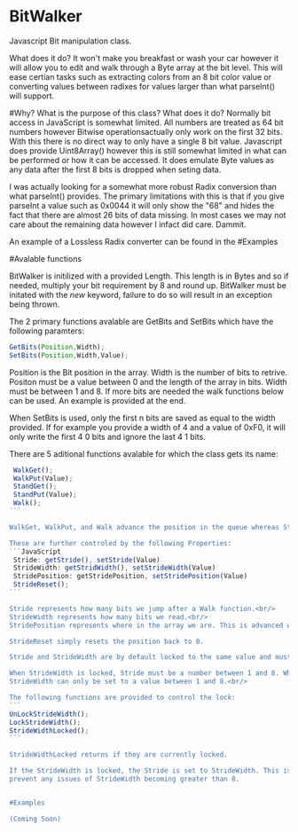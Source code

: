 # BitWalker
Javascript Bit manipulation class.

<p>
What does it do? It won't make you breakfast or wash your 
car however it will allow you to edit and walk through a 
Byte array at the bit level. This will ease certian tasks
such as extracting colors from an 8 bit color value or
converting values between radixes for values larger than 
what parseInt() will support.
</p>

#Why?
What is the purpose of this class? What does it do? Normally bit access in JavaScript is somewhat limited. All numbers are treated as 64 bit numbers however Bitwise operationsactually only work on the first 32 bits. With this there is no direct way to only have a single 8 bit value. Javascript does provide Uint8Array() however this is still somewhat limited in what can be performed or how it can be accessed. It does emulate Byte values as any data after the first 8 bits is dropped when seting data.

I was actually looking for a somewhat more robust Radix conversion than what parseInt() provides. The primary limitations with this is that if you give parseInt a value such as 0x0044 it will only show the "68" and hides the fact that there are almost 26 bits of data missing. In most cases we may not care about the remaining data however I infact did care. Dammit. 

An example of a Lossless Radix converter can be found in the #Examples

#Avalable functions

BitWalker is initilized with a provided Length. This length is in Bytes and so if needed, multiply your bit requirement by 8 and round up. BitWalker must be initated with the *new* keyword, failure to do so will result in an exception being thrown.

The 2 primary functions avalable are GetBits and SetBits which
have the following paramters:
```JavaScript
GetBits(Position,Width);
SetBits(Position,Width,Value);
```
Position is the Bit position in the array. Width is the number of bits to retrive. Positon must be a value between 0 and the length of the array in bits. Width must be between 1 and 8. If more bits are needed the walk functions below can be used. An example is provided at the end.

When SetBits is used, only the first n bits are saved as equal to the width provided. If for example you provide a width of 4 and a value of 0xF0, it will only write the first 4 0 bits and ignore the last 4 1 bits.

There are 5 aditional functions avalable for which the class gets its name:
````JavaScript
 WalkGet();
 WalkPut(Value);
 StandGet();
 StandPut(Value);
 Walk();
```

WalkGet, WalkPut, and Walk advance the position in the queue whereas StandGet and StandPut do not modify the position.

These are further controled by the following Properties:
```JavaScript
 Stride: getStride(), setStride(Value)
 StrideWidth: getStridWidth(), setStrideWidth(Value)
 StridePosition: getStridePosition, setStridePosition(Value)
 StrideReset();
```

Stride represents how many bits we jump after a Walk function.<br/>
StrideWidth represents how many bits we read.<br/>
StridePosition represents where in the array we are. This is advanced with each Walk function call by the current Stride value.

StrideReset simply resets the position back to 0.

Stride and StrideWidth are by default locked to the same value and must be unlocked to allow changing them seperatly. When they are locked, changes to one are pushed to the other. This provides simpler Stride changes when you wish to read the full stride length.

When StrideWidth is locked, Stride must be a number between 1 and 8. When unlocked Stride can be any size under the total length of the Bit array.<br/>
StrideWidth can only be set to a value between 1 and 8.<br/>

The following functions are provided to control the lock:
```
UnLockStrideWidth();
LockStrideWidth();
StrideWidthLocked();
```

StrideWidthLocked returns if they are currently locked.

If the StrideWidth is locked, the Stride is set to StrideWidth. This is to
prevent any issues of StrideWidth becoming greater than 8.


#Examples

(Coming Soon)

